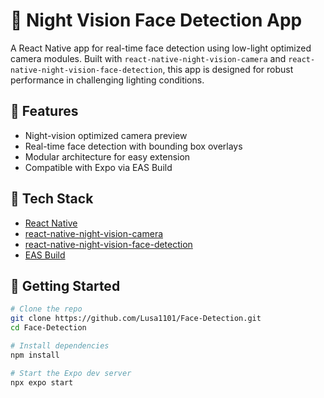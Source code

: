 # 🌙 Night Vision Face Detection App

A React Native app for real-time face detection using low-light optimized camera modules. Built with `react-native-night-vision-camera` and `react-native-night-vision-face-detection`, this app is designed for robust performance in challenging lighting conditions.

## 📸 Features

- Night-vision optimized camera preview
- Real-time face detection with bounding box overlays
- Modular architecture for easy extension
- Compatible with Expo via EAS Build

## 🧰 Tech Stack

- [React Native](https://reactnative.dev/)
- [react-native-night-vision-camera](https://github.com/Lusa1101/react-native-night-vision-camera)
- [react-native-night-vision-face-detection](https://github.com/Lusa1101/react-native-night-vision-face-detection)
- [EAS Build](https://docs.expo.dev/eas/)

## 🚀 Getting Started

```bash
# Clone the repo
git clone https://github.com/Lusa1101/Face-Detection.git
cd Face-Detection

# Install dependencies
npm install

# Start the Expo dev server
npx expo start
